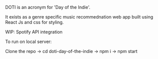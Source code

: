 

DOTI is an acronym for 'Day of the Indie'.

It exists as a genre specific music recommednation web app built using React Js and css for styling.

WIP: Spotify API integration

To run on local server:

Clone the repo
-> cd doti-day-of-the-indie
-> npm i
-> npm start

